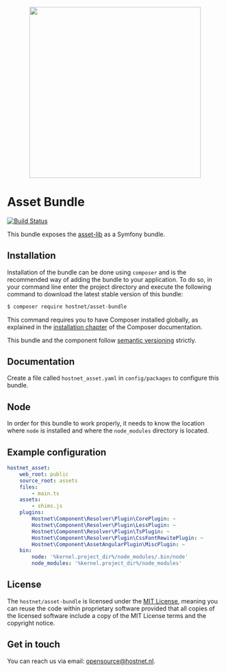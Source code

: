 <p align="center"><a href="http://www.hostnet.nl" target="_blank">
    <img width="400" src="https://www.hostnet.nl/images/hostnet.svg">
</a></p>

# Asset Bundle
[![Build Status](https://github.com/hostnet/asset-bundle/actions/workflows/main.yml/badge.svg)](https://github.com/hostnet/asset-bundle/actions/workflows/main.yml)

This bundle exposes the [asset-lib](https://github.com/hostnet/asset-lib) as a Symfony bundle.

Installation
------------
Installation of the bundle can be done using `composer` and is the recommended way of adding the bundle to your application. 
To do so, in your command line enter the project directory and execute the following command to download the latest stable version of this bundle:

```bash
$ composer require hostnet/asset-bundle
```

This command requires you to have Composer installed globally, as explained in the [installation chapter](https://getcomposer.org/doc/00-intro.md) of the Composer documentation.

This bundle and the component follow [semantic versioning](http://semver.org/) strictly.

Documentation
-------------
Create a file called `hostnet_asset.yaml` in `config/packages` to configure this bundle.

## Node
In order for this bundle to work properly, it needs to know the location where `node` is installed and where the `node_modules` directory is located.

## Example configuration
```yaml
hostnet_asset:
    web_root: public
    source_root: assets
    files:
        - main.ts
    assets:
        - shims.js
    plugins:
        Hostnet\Component\Resolver\Plugin\CorePlugin: ~
        Hostnet\Component\Resolver\Plugin\LessPlugin: ~
        Hostnet\Component\Resolver\Plugin\TsPlugin: ~
        Hostnet\Component\Resolver\Plugin\CssFontRewitePlugin: ~
        Hostnet\Component\AssetAngularPlugin\MiscPlugin: ~
    bin:
        node: '%kernel.project_dir%/node_modules/.bin/node'
        node_modules: '%kernel.project_dir%/node_modules'
```

License
-------
The `hostnet/asset-bundle` is licensed under the [MIT License](https://github.com/hostnet/asset-bundle/blob/master/LICENSE), meaning you can reuse the code within proprietary software provided that all copies of the licensed software include a copy of the MIT License terms and the copyright notice.

Get in touch
------------
You can reach us via email: opensource@hostnet.nl.
